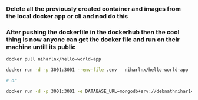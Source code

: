 ### Delete all the previously created container and images from the local docker app or cli and nod do this 

### After pushing the dockerfile in the dockerhub then the cool thing is now anyone can get the docker file and run on their machine untill its public

```sh
docker pull niharlnx/hello-world-app

docker run -d -p 3001:3001 --env-file .env   niharlnx/hello-world-app 

# or

docker run -d -p 3001:3001 -e DATABASE_URL=mongodb+srv://debnathnihar14:t8pdTZO5djPzm8NQ@cluster0.ioks0j6.mongodb.net/users   niharlnx/hello-world-app
```
